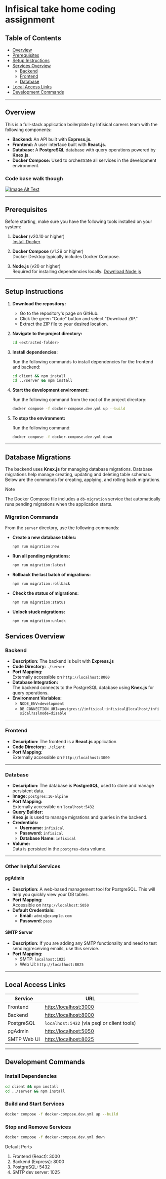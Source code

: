 # Infisical take home coding assignment

## Table of Contents

- [Overview](#overview)
- [Prerequisites](#prerequisites)
- [Setup Instructions](#setup-instructions)
- [Services Overview](#services-overview)
  - [Backend](#backend)
  - [Frontend](#frontend)
  - [Database](#database)
- [Local Access Links](#local-access-links)
- [Development Commands](#development-commands)

---

## Overview

This is a full-stack application boilerplate by Infisical careers team with the
following components:

- **Backend:** An API built with **Express.js**.
- **Frontend:** A user interface built with **React.js**.
- **Database:** A **PostgreSQL** database with query operations powered by
  **Knex.js**.
- **Docker Compose:** Used to orchestrate all services in the development
  environment.

### Code base walk though

[![Image Alt Text](./video-talk-though.png)](https://infisical.wistia.com/medias/sb00s1tmpf)

---

## Prerequisites

Before starting, make sure you have the following tools installed on your
system:

1. **Docker** (v20.10 or higher)  
   [Install Docker](https://docs.docker.com/get-docker/)

2. **Docker Compose** (v1.29 or higher)  
   Docker Desktop typically includes Docker Compose.

3. **Node.js** (v20 or higher)  
   Required for installing dependencies locally.
   [Download Node.js](https://nodejs.org/)

---

## Setup Instructions

1. **Download the repository:**

   - Go to the repository's page on GitHub.
   - Click the green "Code" button and select "Download ZIP."
   - Extract the ZIP file to your desired location.

2. **Navigate to the project directory:**

   ```bash
   cd <extracted-folder>
   ```

3. **Install dependencies:**

   Run the following commands to install dependencies for the frontend and
   backend:

   ```bash
   cd client && npm install
   cd ../server && npm install
   ```

4. **Start the development environment:**

   Run the following command from the root of the project directory:

   ```bash
   docker compose -f docker-compose.dev.yml up --build
   ```

5. **To stop the environment:**

   Run the following command:

   ```bash
   docker compose -f docker-compose.dev.yml down
   ```

---

## Database Migrations

The backend uses **Knex.js** for managing database migrations. Database
migrations help manage creating, updating and deleting table schemas. Below are
the commands for creating, applying, and rolling back migrations.

> [!NOTE]  
> The Docker Compose file includes a `db-migration` service that automatically
> runs pending migrations when the application starts.

### Migration Commands

From the `server` directory, use the following commands:

- **Create a new database tables:**

  ```bash
  npm run migration:new
  ```

- **Run all pending migrations:**

  ```bash
  npm run migration:latest
  ```

- **Rollback the last batch of migrations:**

  ```bash
  npm run migration:rollback
  ```

- **Check the status of migrations:**
  ```bash
  npm run migration:status
  ```
- **Unlock stuck migrations:**
  ```bash
  npm run migration:unlock
  ```

## Services Overview

### Backend

- **Description:** The backend is built with **Express.js**
- **Code Directory:** `./server`
- **Port Mapping:**  
  Externally accessible on `http://localhost:8000`
- **Database Integration:**  
  The backend connects to the PostgreSQL database using **Knex.js** for query
  operations.
- **Environment Variables:**
  - `NODE_ENV=development`
  - `DB_CONNECTION_URI=postgres://infisical:infisical@localhost/infisical?sslmode=disable`

---

### Frontend

- **Description:** The frontend is a **React.js** application.
- **Code Directory:** `./client`
- **Port Mapping:**  
  Externally accessible on `http://localhost:3000`

---

### Database

- **Description:** The database is **PostgreSQL**, used to store and manage
  persistent data.
- **Image:** `postgres:16-alpine`
- **Port Mapping:**  
  Externally accessible on `localhost:5432`
- **Query Builder:**  
  **Knex.js** is used to manage migrations and queries in the backend.
- **Credentials:**
  - **Username:** `infisical`
  - **Password:** `infisical`
  - **Database Name:** `infisical`
- **Volume:**  
  Data is persisted in the `postgres-data` volume.

---

### Other helpful Services

#### pgAdmin

- **Description:** A web-based management tool for PostgreSQL. This will help
  you quickly view your DB tables.
- **Port Mapping:**  
  Accessible on `http://localhost:5050`
- **Default Credentials:**
  - **Email:** `admin@example.com`
  - **Password:** `pass`

#### SMTP Server

- **Description:** If you are adding any SMTP functionality and need to test
  sending/receiving emails, use this service.
- **Port Mapping:**
  - SMTP: `localhost:1025`
  - Web UI: `http://localhost:8025`

---

## Local Access Links

| Service     | URL                                            |
| ----------- | ---------------------------------------------- |
| Frontend    | [http://localhost:3000](http://localhost:3000) |
| Backend     | [http://localhost:8000](http://localhost:8000) |
| PostgreSQL  | `localhost:5432` (via psql or client tools)    |
| pgAdmin     | [http://localhost:5050](http://localhost:5050) |
| SMTP Web UI | [http://localhost:8025](http://localhost:8025) |

---

## Development Commands

### Install Dependencies

```bash
cd client && npm install
cd ../server && npm install
```

### Build and Start Services

```bash
docker compose -f docker-compose.dev.yml up --build
```

### Stop and Remove Services

```bash
docker compose -f docker-compose.dev.yml down
```

Default Ports

1. Frontend (React): 3000
2. Backend (Express): 8000
3. PostgreSQL: 5432
4. SMTP dev server: 1025
